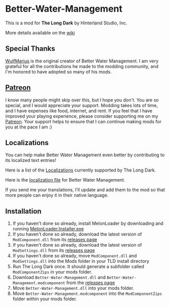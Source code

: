 # Better-Water-Management

This is a mod for **The Long Dark** by Hinterland Studio, Inc.

More details available on the [wiki](https://github.com/ds5678/Better-Water-Management/wiki)

## Special Thanks

[WulfMarius](https://github.com/WulfMarius) is the original creator of Better Water Management. I am very grateful for all the contributions he made to the modding community, and I'm honored to have adopted so many of his mods.

## [Patreon](https://www.patreon.com/ds5678)

I know many people might skip over this, but I hope you don't. You are so special, and I would appreciate your support. Modding takes lots of time, and I have expenses like food, internet, and rent. If you feel that I have improved your playing experience, please consider supporting me on my [Patreon](https://www.patreon.com/ds5678). Your support helps to ensure that I can continue making mods for you at the pace I am :)

## Localizations

You can help make Better Water Management even better by contributing to its localized text entries!

Here is a list of the [Localizations](https://github.com/ds5678/ModComponent/wiki/Localizations) currently supported by The Long Dark.

Here is the [localization file](https://github.com/ds5678/Better-Water-Management/blob/master/Unity/Assets/Localization.json) for Better Water Management.

If you send me your translations, I'll update and add them to the mod so that more people can enjoy it in their native language.

## Installation

1. If you haven't done so already, install MelonLoader by downloading and running [MelonLoader.Installer.exe](https://github.com/HerpDerpinstine/MelonLoader/releases/latest/download/MelonLoader.Installer.exe)
2. If you haven't done so already, download the latest version of `ModComponent.dll` from its [releases page](https://github.com/ds5678/ModComponent/releases)
3. If you haven't done so already, download the latest version of `ModSettings.dll` from its [releases page](https://github.com/zeobviouslyfakeacc/ModSettings/releases)
4. If you haven't done so already, move `ModComponent.dll` and `ModSettings.dll` into the Mods folder in your TLD install directory
5. Run The Long Dark once. It should generate a subfolder called `ModComponentZips` in your mods folder.
6. Download `Better-Water-Management.dll` and `Better-Water-Management.modcomponent` from the [releases page](https://github.com/ds5678/Better-Water-Management/releases)
7. Move `Better-Water-Management.dll` into your mods folder.
8. Move `Better-Water-Management.modcomponent` into the `ModComponentZips` folder within your mods folder.
